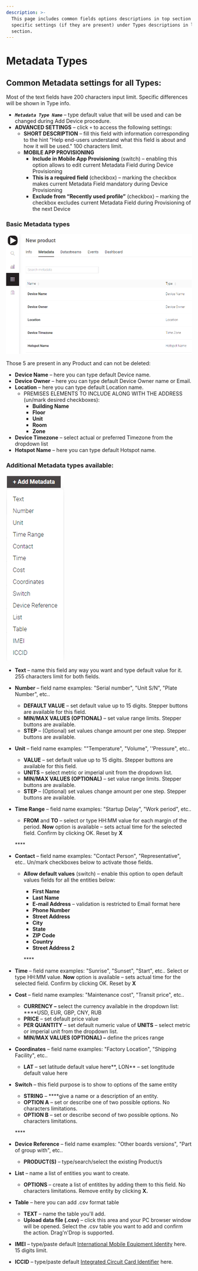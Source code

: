 ```yaml
---
description: >-
  This page includes common fields options descriptions in top section and Type
  specific settings (if they are present) under Types descriptions in lower
  section.
---
```


# Metadata Types

## Common Metadata settings for all Types:

Most of the text fields have 200 characters input limit. Specific differences will be shown in Type info.

* _**`Metadata Type Name`**_ – type default value that will be used and can be changed during Add Device procedure.  
* **ADVANCED SETTINGS** – click `+` to access the following settings: 
  * **SHORT DESCRIPTION** – fill this field with information corresponding to the hint "Help end-users understand what this field is about and how it will be used." 100 characters limit. 
  * **MOBILE APP PROVISIONING**  
    * **Include in Mobile App Provisioning** \(switch\) – enabling this option allows to edit current Metadata Field during Device Provisioning 
    * **This is a required field** \(checkbox\) – marking the checkbox makes current Metadata Field mandatory during Device Provisioning 
    * **Exclude from “Recently used profile”** \(checkbox\) – marking the checkbox excludes current Metadata Field during Provisioning of the next Device

### Basic Metadata types 

![](../../../../.gitbook/assets/basic_metadata_types.png)

Those 5 are present in any Product and can not be deleted:

* **Device Name** – here you can type default Device name. 
* **Device Owner** – here you can type default Device Owner name or Email. 
* **Location** – here you can type default Location name. 
  * PREMISES ELEMENTS TO INCLUDE ALONG WITH THE ADDRESS \(un/mark desired checkboxes\):
    * **Building Name**
    * **Floor**
    * **Unit**
    * **Room**
    * **Zone**
* **Device Timezone** – select actual or preferred Timezone from the dropdown list
* **Hotspot Name** – here you can type default Hotspot name. 

### Additional Metadata types available:

![](../../../../.gitbook/assets/metadata-types.png)

* **Text** – name this field any way you want and type default value for it. 255 characters limit for both fields. 
* **Number** – field name examples: "Serial number", "Unit S/N", "Plate Number", etc..

  * **DEFAULT VALUE** – set default value up to 15 digits. Stepper buttons are available for this field.
  * **MIN/MAX VALUES \(OPTIONAL\)** – set value range limits. Stepper buttons are available.
  * **STEP** – \(Optional\) set values change amount per one step. Stepper buttons are available.

* **Unit** – field name examples: ""Temperature", "Volume", ''Pressure", etc..

  * **VALUE** – set default value up to 15 digits. Stepper buttons are available for this field.
  * **UNITS** – select metric or imperial unit from the dropdown list.
  * **MIN/MAX VALUES \(OPTIONAL\)** – set value range limits. Stepper buttons are available.
  * **STEP** – \(Optional\) set values change amount per one step. Stepper buttons are available.

* **Time Range** – field name examples: "Startup Delay", "Work period", etc..

  * **FROM** and **TO** – select or type HH:MM value for each margin of the period. **Now** option is available – sets actual time for the selected field. Confirm by clicking OK. Reset by **X**

  \*\*\*\*

* **Contact** – field name examples: "Contact Person", "Representative", etc.. Un/mark checkboxes below to activate those fields.
  * **Allow default values** \(switch\) – enable this option to open default values fields for all the entities below:

    * **First Name**
    * **Last Name**
    * **E-mail Address** – validation is restricted to Email format here
    * **Phone Number**
    * **Street Address**
    * **City**
    * **State**
    * **ZIP Code**
    * **Country**
    * **Street Address 2**

    \*\*\*\*
* **Time** – field name examples: "Sunrise", "Sunset", "Start", etc.. Select or type HH:MM value. **Now** option is available – sets actual time for the selected field. Confirm by clicking OK. Reset by **X** 
* **Cost** – field name examples: "Maintenance cost", "Transit price", etc.. 

  * **CURRENCY –** select the currency available in the dropdown list: ****USD, EUR, GBP, CNY, RUB
  * **PRICE** – set default price value
  * **PER QUANTITY** – set default numeric value of **UNITS** – select metric or imperial unit from the dropdown list.
  * **MIN/MAX VALUES \(OPTIONAL\) –** define the prices range

* **Coordinates** – field name examples: "Factory Location", "Shipping Facility", etc..
  * **LAT** – set latitude default value here**,  LON** – set longtitude default value here 
* **Switch** – this field purpose is to show to options of the same entity

  * **STRING** – ****give a name or a description of an entity.
  * **OPTION A** – set or describe one of two possible options. No characters limitations.
  * **OPTION B** –  set or describe second of two possible options. No characters limitations.

  \*\*\*\*

* **Device Reference** – field name examples: "Other boards versions", "Part of group with", etc..

  * **PRODUCT\(S\)** – type/search/select the existing Product/s

* **List** – name a list of entities you want to create.
  * **OPTIONS** – create a list of entitites by adding them to this field. No characters limitations. Remove entity by clicking **X.**  
* **Table** – here you can add .csv format table
  * **TEXT** – name the table you'll add.
  * **Upload data file \(.csv\)** – click this area and your PC browser window will be opened. Select the .csv table you want to add and confirm the action. Drag'n'Drop is supported. 
* **IMEI** – type/paste default [International Mobile Equipment Identity](https://en.wikipedia.org/wiki/International_Mobile_Equipment_Identity) here. 15 digits limit. 
* **ICCID** – type/paste default [Integrated Circuit Card Identifier](https://en.wikipedia.org/wiki/SIM_card#ICCID) here. 

